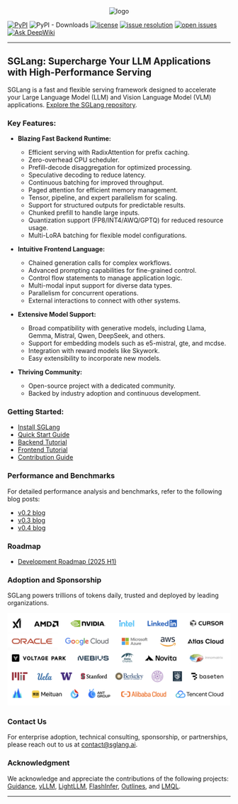 <div align="center" id="sglangtop">
<img src="https://raw.githubusercontent.com/sgl-project/sglang/main/assets/logo.png" alt="logo" width="400" margin="10px">
</div>

[![PyPI](https://img.shields.io/pypi/v/sglang)](https://pypi.org/project/sglang)
![PyPI - Downloads](https://img.shields.io/pypi/dm/sglang)
[![license](https://img.shields.io/github/license/sgl-project/sglang.svg)](https://github.com/sgl-project/sglang/tree/main/LICENSE)
[![issue resolution](https://img.shields.io/github/issues-closed-raw/sgl-project/sglang)](https://github.com/sgl-project/sglang/issues)
[![open issues](https://img.shields.io/github/issues-raw/sgl-project/sglang)](https://github.com/sgl-project/sglang/issues)
[![Ask DeepWiki](https://deepwiki.com/badge.svg)](https://deepwiki.com/sgl-project/sglang)

---

## SGLang: Supercharge Your LLM Applications with High-Performance Serving

SGLang is a fast and flexible serving framework designed to accelerate your Large Language Model (LLM) and Vision Language Model (VLM) applications.  [Explore the SGLang repository](https://github.com/sgl-project/sglang).

### Key Features:

*   **Blazing Fast Backend Runtime:**
    *   Efficient serving with RadixAttention for prefix caching.
    *   Zero-overhead CPU scheduler.
    *   Prefill-decode disaggregation for optimized processing.
    *   Speculative decoding to reduce latency.
    *   Continuous batching for improved throughput.
    *   Paged attention for efficient memory management.
    *   Tensor, pipeline, and expert parallelism for scaling.
    *   Support for structured outputs for predictable results.
    *   Chunked prefill to handle large inputs.
    *   Quantization support (FP8/INT4/AWQ/GPTQ) for reduced resource usage.
    *   Multi-LoRA batching for flexible model configurations.

*   **Intuitive Frontend Language:**
    *   Chained generation calls for complex workflows.
    *   Advanced prompting capabilities for fine-grained control.
    *   Control flow statements to manage application logic.
    *   Multi-modal input support for diverse data types.
    *   Parallelism for concurrent operations.
    *   External interactions to connect with other systems.

*   **Extensive Model Support:**
    *   Broad compatibility with generative models, including Llama, Gemma, Mistral, Qwen, DeepSeek, and others.
    *   Support for embedding models such as e5-mistral, gte, and mcdse.
    *   Integration with reward models like Skywork.
    *   Easy extensibility to incorporate new models.

*   **Thriving Community:**
    *   Open-source project with a dedicated community.
    *   Backed by industry adoption and continuous development.

### Getting Started:

*   [Install SGLang](https://docs.sglang.ai/start/install.html)
*   [Quick Start Guide](https://docs.sglang.ai/backend/send_request.html)
*   [Backend Tutorial](https://docs.sglang.ai/backend/openai_api_completions.html)
*   [Frontend Tutorial](https://docs.sglang.ai/frontend/frontend.html)
*   [Contribution Guide](https://docs.sglang.ai/references/contribution_guide.html)

### Performance and Benchmarks

For detailed performance analysis and benchmarks, refer to the following blog posts:

*   [v0.2 blog](https://lmsys.org/blog/2024-07-25-sglang-llama3/)
*   [v0.3 blog](https://lmsys.org/blog/2024-09-04-sglang-v0-3/)
*   [v0.4 blog](https://lmsys.org/blog/2024-12-04-sglang-v0-4/)

### Roadmap

*   [Development Roadmap (2025 H1)](https://github.com/sgl-project/sglang/issues/4042)

### Adoption and Sponsorship

SGLang powers trillions of tokens daily, trusted and deployed by leading organizations.

<img src="https://raw.githubusercontent.com/sgl-project/sgl-learning-materials/refs/heads/main/slides/adoption.png" alt="logo" width="800" margin="10px">

### Contact Us

For enterprise adoption, technical consulting, sponsorship, or partnerships, please reach out to us at contact@sglang.ai.

### Acknowledgment

We acknowledge and appreciate the contributions of the following projects: [Guidance](https://github.com/guidance-ai/guidance), [vLLM](https://github.com/vllm-project/vllm), [LightLLM](https://github.com/ModelTC/lightllm), [FlashInfer](https://github.com/flashinfer-ai/flashinfer), [Outlines](https://github.com/outlines-dev/outlines), and [LMQL](https://github.com/eth-sri/lmql).

---
